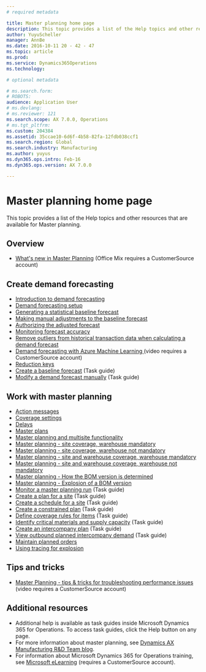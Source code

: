 ```yaml
---
# required metadata

title: Master planning home page
description: This topic provides a list of the Help topics and other resources that are available for Master planning.
author: YuyuScheller
manager: AnnBe
ms.date: 2016-10-11 20 - 42 - 47
ms.topic: article
ms.prod: 
ms.service: Dynamics365Operations
ms.technology: 

# optional metadata

# ms.search.form: 
# ROBOTS: 
audience: Application User
# ms.devlang: 
# ms.reviewer: 121
ms.search.scope: AX 7.0.0, Operations
# ms.tgt_pltfrm: 
ms.custom: 204384
ms.assetid: 35ccae10-6d6f-4b58-82fa-12fdb038ccf1
ms.search.region: Global
ms.search.industry: Manufacturing
ms.author: yuyus
ms.dyn365.ops.intro: Feb-16
ms.dyn365.ops.version: AX 7.0.0

---
```


# Master planning home page

This topic provides a list of the Help topics and other resources that are available for Master planning.

Overview
--------

-   [What's new in Master Planning](http://mediadl.microsoft.com/mediadl/www/d/dynamics/partners/BSAX11.mp4) (Office Mix requires a CustomerSource account)

## Create demand forecasting
-   [Introduction to demand forecasting](introduction-demand-forecasting.md)
-   [Demand forecasting setup](demand-forecasting-setup.md)
-   [Generating a statistical baseline forecast](generate-statistical-baseline-forecast.md)
-   [Making manual adjustments to the baseline forecast](manual-adjustments-baseline-forecast.md)
-   [Authorizing the adjusted forecast](authorize-adjusted-forecast.md)
-   [Monitoring forecast accuracy](monitor-forecast-accuracy.md)
-   [Remove outliers from historical transaction data when calculating a demand forecast](remove-historical-outliers-calculating-demand-forecast.md)
-   [Demand forecasting with Azure Machine Learning ](https://mbs.microsoft.com/customersource/northamerica/AX/learning/presentations/DynamicsTechnicalConference16)(video requires a CustomerSource account)
-   [Reduction keys](reduction-keys.md)
-   [Create a baseline forecast](http://ax.help.dynamics.com/en/wiki/develop-baseline-forecast/) (Task guide)
-   [Modify a demand forecast manually](http://ax.help.dynamics.com/en/wiki/modify-a-demand-forecast-manually/) (Task guide)

## Work with master planning
-   [Action messages](http://ax.help.dynamics.com/en/wiki/action-messages/)
-   [Coverage settings](coverage-settings.md)
-   [Delays](delays.md)
-   [Master plans](master-plans.md)
-   [Master planning and multisite functionality](master-plan-multisite-functionality.md)
-   [Master planning - site coverage, warehouse mandatory](master-plan-site-coverage-warehouse-mandatory.md)
-   [Master planning - site coverage, warehouse not mandatory](master-plan-site-coverage-warehouse-not-mandatory.md)
-   [Master planning - site and warehouse coverage, warehouse mandatory](master-plan-site-warehouse-coverage-warehouse-mandatory.md)
-   [Master planning - site and warehouse coverage, warehouse not mandatory](master-plan-site-warehouse-coverage-warehouse-not-mandatory.md)
-   [Master planning - How the BOM version is determined](master-plan-bom-version-determined.md)
-   [Master planning - Explosion of a BOM version](master-plan-explosion-bom-version.md)
-   [Monitor a master planning run](http://ax.help.dynamics.com/en/wiki/monitor-a-master-planning-run/) (Task guide)
-   [Create a plan for a site](http://ax.help.dynamics.com/en/wiki/create-a-plan-for-a-site/) (Task guide)
-   [Create a schedule for a site](http://ax.help.dynamics.com/en/wiki/create-a-schedule-for-a-site/) (Task guide)
-   [Create a constrained plan](http://ax.help.dynamics.com/en/wiki/generate-a-constrained-plan/) (Task guide)
-   [Define coverage rules for items](http://ax.help.dynamics.com/en/wiki/define-coverage-rules-for-items/) (Task guide)
-   [Identify critical materials and supply capacity](http://ax.help.dynamics.com/en/wiki/identify-critical-materials-and-supply-capacity/) (Task guide)
-   [Create an intercompany plan](http://ax.help.dynamics.com/en/wiki/create-an-intercompany-plan/) (Task guide)
-   [View outbound planned intercompany demand](http://ax.help.dynamics.com/en/wiki/view-outbound-planned-intercompany-demand/) (Task guide)
-   [Maintain planned orders](maintain-planned-orders.md)
-   [Using tracing for explosion](trace-explosion.md)

## Tips and tricks
-   [Master Planning - tips & tricks for troubleshooting performance issues ](http://mediadl.microsoft.com/mediadl/www/d/dynamics/partners/BSAX101.mp4)(video requires a CustomerSource account)

## Additional resources
-   Additional help is available as task guides inside Microsoft Dynamics 365 for Operations. To access task guides, click the Help button on any page.
-   For more information about master planning, see [Dynamics AX Manufacturing R&D Team blog](https://blogs.msdn.microsoft.com/axmfg/).
-   For information about Microsoft Dynamics 365 for Operations training, see [Microsoft eLearning](https://mbspartner.microsoft.com/AX/LearningPlans) (requires a CustomerSource account).


